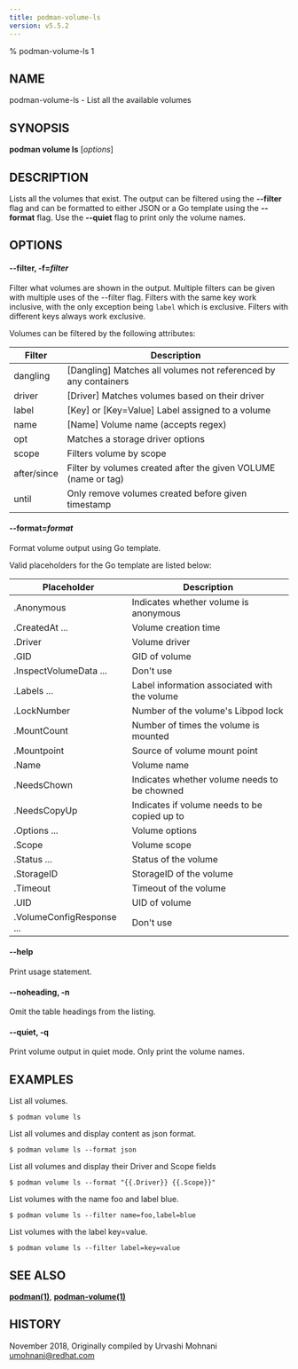 ```yaml
---
title: podman-volume-ls
version: v5.5.2
---
```


% podman-volume-ls 1

## NAME
podman\-volume\-ls - List all the available volumes

## SYNOPSIS
**podman volume ls** [*options*]

## DESCRIPTION

Lists all the volumes that exist. The output can be filtered using the **--filter**
flag and can be formatted to either JSON or a Go template using the **--format**
flag. Use the **--quiet** flag to print only the volume names.

## OPTIONS

#### **--filter**, **-f**=*filter*

Filter what volumes are shown in the output.
Multiple filters can be given with multiple uses of the --filter flag.
Filters with the same key work inclusive, with the only exception being `label`
which is exclusive. Filters with different keys always work exclusive.

Volumes can be filtered by the following attributes:

| **Filter**  | **Description**                                                                       |
| ----------  | ------------------------------------------------------------------------------------- |
| dangling    | [Dangling] Matches all volumes not referenced by any containers                       |
| driver      | [Driver] Matches volumes based on their driver                                        |
| label       | [Key] or [Key=Value] Label assigned to a volume                                       |
| name        | [Name] Volume name (accepts regex)                                                    |
| opt         | Matches a storage driver options                                                      |
| scope       | Filters volume by scope                                                               |
| after/since | Filter by volumes created after the given VOLUME (name or tag)                        |
| until       | Only remove volumes created before given timestamp                                    |

#### **--format**=*format*

Format volume output using Go template.

Valid placeholders for the Go template are listed below:

| **Placeholder**           | **Description**                              |
| ------------------------- | -------------------------------------------- |
| .Anonymous                | Indicates whether volume is anonymous        |
| .CreatedAt ...            | Volume creation time                         |
| .Driver                   | Volume driver                                |
| .GID                      | GID of volume                                |
| .InspectVolumeData ...    | Don't use                                    |
| .Labels ...               | Label information associated with the volume |
| .LockNumber               | Number of the volume's Libpod lock           |
| .MountCount               | Number of times the volume is mounted        |
| .Mountpoint               | Source of volume mount point                 |
| .Name                     | Volume name                                  |
| .NeedsChown               | Indicates whether volume needs to be chowned |
| .NeedsCopyUp              | Indicates if volume needs to be copied up to |
| .Options ...              | Volume options                               |
| .Scope                    | Volume scope                                 |
| .Status ...               | Status of the volume                         |
| .StorageID                | StorageID of the volume                      |
| .Timeout                  | Timeout of the volume                        |
| .UID                      | UID of volume                                |
| .VolumeConfigResponse ... | Don't use                                    |

#### **--help**

Print usage statement.


[//]: # (BEGIN included file options/noheading.md)
#### **--noheading**, **-n**

Omit the table headings from the listing.

[//]: # (END   included file options/noheading.md)

#### **--quiet**, **-q**

Print volume output in quiet mode. Only print the volume names.

## EXAMPLES

List all volumes.
```
$ podman volume ls
```

List all volumes and display content as json format.
```
$ podman volume ls --format json
```

List all volumes and display their Driver and Scope fields
```
$ podman volume ls --format "{{.Driver}} {{.Scope}}"
```

List volumes with the name foo and label blue.
```
$ podman volume ls --filter name=foo,label=blue
```

List volumes with the label key=value.
```
$ podman volume ls --filter label=key=value
```

## SEE ALSO
**[podman(1)](podman.1.md)**, **[podman-volume(1)](podman-volume.1.md)**

## HISTORY
November 2018, Originally compiled by Urvashi Mohnani <umohnani@redhat.com>
